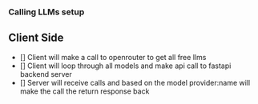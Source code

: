### Calling LLMs setup

## Client Side
- [] Client will make a call to openrouter to get all free llms
- [] Client will loop through all models and make api call to fastapi backend server
- [] Server will receive calls and based on the model provider:name will make the call the return response back 